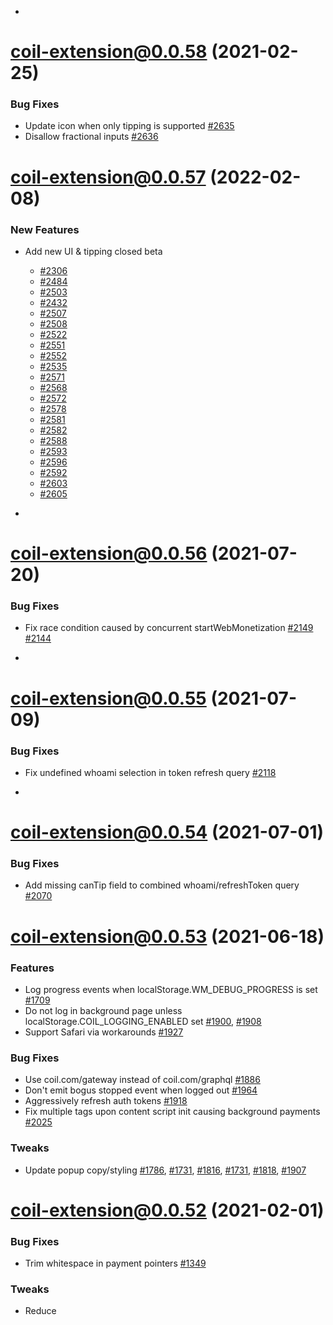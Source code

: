 - <a name="coil-extension@0.0.58"></a>

# [coil-extension@0.0.58](https://github.com/coilhq/web-monetization-projects/compare/coil-extension@0.0.57...coil-extension@0.0.58) (2021-02-25)

### Bug Fixes

- Update icon when only tipping is supported [#2635](https://github.com/coilhq/web-monetization-projects/pull/2635)
- Disallow fractional inputs [#2636](https://github.com/coilhq/web-monetization-projects/pull/2636)

<a name="coil-extension@0.0.57"></a>

# [coil-extension@0.0.57](https://github.com/coilhq/web-monetization-projects/compare/coil-extension@0.0.56...coil-extension@0.0.57) (2022-02-08)

### New Features

- Add new UI & tipping closed beta

  - [#2306](https://github.com/coilhq/web-monetization-projects/pull/2306)
  - [#2484](https://github.com/coilhq/web-monetization-projects/pull/2484)
  - [#2503](https://github.com/coilhq/web-monetization-projects/pull/2503)
  - [#2432](https://github.com/coilhq/web-monetization-projects/pull/2432)
  - [#2507](https://github.com/coilhq/web-monetization-projects/pull/2507)
  - [#2508](https://github.com/coilhq/web-monetization-projects/pull/2508)
  - [#2522](https://github.com/coilhq/web-monetization-projects/pull/2508)
  - [#2551](https://github.com/coilhq/web-monetization-projects/pull/2551)
  - [#2552](https://github.com/coilhq/web-monetization-projects/pull/2552)
  - [#2535](https://github.com/coilhq/web-monetization-projects/pull/2535)
  - [#2571](https://github.com/coilhq/web-monetization-projects/pull/2571)
  - [#2568](https://github.com/coilhq/web-monetization-projects/pull/2568)
  - [#2572](https://github.com/coilhq/web-monetization-projects/pull/2572)
  - [#2578](https://github.com/coilhq/web-monetization-projects/pull/2578)
  - [#2581](https://github.com/coilhq/web-monetization-projects/pull/2581)
  - [#2582](https://github.com/coilhq/web-monetization-projects/pull/2582)
  - [#2588](https://github.com/coilhq/web-monetization-projects/pull/2588)
  - [#2593](https://github.com/coilhq/web-monetization-projects/pull/2593)
  - [#2596](https://github.com/coilhq/web-monetization-projects/pull/2596)
  - [#2592](https://github.com/coilhq/web-monetization-projects/pull/2592)
  - [#2603](https://github.com/coilhq/web-monetization-projects/pull/2603)
  - [#2605](https://github.com/coilhq/web-monetization-projects/pull/2605)

- <a name="coil-extension@0.0.56"></a>

# [coil-extension@0.0.56](https://github.com/coilhq/web-monetization-projects/compare/coil-extension@0.0.55...coil-extension@0.0.56) (2021-07-20)

### Bug Fixes

- Fix race condition caused by concurrent startWebMonetization [#2149](https://github.com/coilhq/web-monetization-projects/pull/2149) [#2144](https://github.com/coilhq/web-monetization-projects/issues/2144)

- <a name="coil-extension@0.0.55"></a>

# [coil-extension@0.0.55](https://github.com/coilhq/web-monetization-projects/compare/coil-extension@0.0.54...coil-extension@0.0.55) (2021-07-09)

### Bug Fixes

- Fix undefined whoami selection in token refresh query [#2118](https://github.com/coilhq/web-monetization-projects/pull/2118)

- <a name="coil-extension@0.0.54"></a>

# [coil-extension@0.0.54](https://github.com/coilhq/web-monetization-projects/compare/coil-extension@0.0.53...coil-extension@0.0.54) (2021-07-01)

### Bug Fixes

- Add missing canTip field to combined whoami/refreshToken query [#2070](https://github.com/coilhq/web-monetization-projects/pull/2070)

<a name="coil-extension@0.0.53"></a>

# [coil-extension@0.0.53](https://github.com/coilhq/web-monetization-projects/compare/coil-extension@0.0.52...coil-extension@0.0.53) (2021-06-18)

### Features

- Log progress events when localStorage.WM_DEBUG_PROGRESS is set [#1709](https://github.com/coilhq/web-monetization-projects/pull/1709)
- Do not log in background page unless localStorage.COIL_LOGGING_ENABLED set [#1900](https://github.com/coilhq/web-monetization-projects/pull/1900), [#1908](https://github.com/coilhq/web-monetization-projects/pull/1908)
- Support Safari via workarounds [#1927](https://github.com/coilhq/web-monetization-projects/pull/1927)

### Bug Fixes

- Use coil.com/gateway instead of coil.com/graphql [#1886](https://github.com/coilhq/web-monetization-projects/pull/1886)
- Don't emit bogus stopped event when logged out [#1964](https://github.com/coilhq/web-monetization-projects/pull/1964)
- Aggressively refresh auth tokens [#1918](https://github.com/coilhq/web-monetization-projects/pull/1918)
- Fix multiple tags upon content script init causing background payments [#2025](https://github.com/coilhq/web-monetization-projects/pull/2025)

### Tweaks

- Update popup copy/styling [#1786](https://github.com/coilhq/web-monetization-projects/pull/1786), [#1731](https://github.com/coilhq/web-monetization-projects/pull/1731), [#1816](https://github.com/coilhq/web-monetization-projects/pull/1816), [#1731](https://github.com/coilhq/web-monetization-projects/pull/1731), [#1818](https://github.com/coilhq/web-monetization-projects/pull/1818), [#1907](https://github.com/coilhq/web-monetization-projects/pull/1907)

<a name="coil-extension@0.0.52"></a>

# [coil-extension@0.0.52](https://github.com/coilhq/web-monetization-projects/compare/coil-extension@0.0.51...coil-extension@0.0.52) (2021-02-01)

### Bug Fixes

- Trim whitespace in payment pointers [#1349](https://github.com/coilhq/web-monetization-projects/pull/1349)

### Tweaks

- Reduce <script> injected code to just one [#1254](https://github.com/coilhq/web-monetization-projects/pull/1254) [#1503](https://github.com/coilhq/web-monetization-projects/pull/1503)
- Remove 'unsafe-eval' from CSP in favor of sha256 of singular polyfill [#1542](https://github.com/coilhq/web-monetization-projects/pull/1542)
- Put all iconography elements into the icon rather than spread across icon/badge [#1529](https://github.com/coilhq/web-monetization-projects/pull/1529)

<a name="coil-extension@0.0.51"></a>

# [coil-extension@0.0.51](https://github.com/coilhq/web-monetization-projects/compare/coil-extension@0.0.50...coil-extension@0.0.51) (2020-07-14)

### Features

- Impl link tag [#784](https://github.com/coilhq/web-monetization-projects/pull/533)
- Propagate logout to all contexts, incl private [#781](https://github.com/coilhq/web-monetization-projects/pull/533)

### Bug Fixes

- Fix dynamically allowed but unfocused iframes getting into bad state which stalled streaming [#819](https://github.com/coilhq/web-monetization-projects/pull/819)

<a name="coil-extension@0.0.50"></a>

# [coil-extension@0.0.50](https://github.com/coilhq/web-monetization-projects/compare/coil-extension@0.0.49...coil-extension@0.0.50) (2020-05-22)

### Features

- Add support for STREAM receipts [#533](https://github.com/coilhq/web-monetization-projects/pull/533)

<a name="coil-extension@0.0.49"></a>

# [coil-extension@0.0.49](https://github.com/coilhq/web-monetization-projects/compare/coil-extension@0.0.48...coil-extension@0.0.49) (2020-04-06)

### Features

- Add anonymous tokens service to authenticate to Coil's Web Monetization infrastructure anonymously. This prevents Web Monetization usage from being tied back to users

<a name="coil-extension@0.0.48"></a>

# [coil-extension@0.0.48](https://github.com/coilhq/web-monetization-projects/compare/coil-extension@0.0.47...coil-extension@0.0.48) (2020-03-16)

### Features

- Support dynamic @allow attribute setting on iframes [#453](https://github.com/coilhq/web-monetization-projects/pull/453)
- Support monetization of nested iframes [c723d93c](https://github.com/coilhq/web-monetization-projects/commit/c723d93c28bceb184ffab637a5f9a8b09b4888e4)
- Remove unnecessary permissions [91faeb2e](https://github.com/coilhq/web-monetization-projects/commit/91faeb2e213aeaf50643c9e84b7598c7ff297b88)

### Bug Fixes

- Fix iframe support on Firefox [58675617](https://github.com/coilhq/web-monetization-projects/commit/fe057a44898dc7fbff5a5ad45c5f5ab458675617)

<a name="coil-extension@0.0.47"></a>

# [coil-extension@0.0.47](https://github.com/coilhq/web-monetization-projects/compare/coil-extension@0.0.46...coil-extension@0.0.47) (2020-03-05)

### Features

- Update popup to use membership rather than subscription [#269](https://github.com/coilhq/web-monetization-projects/pull/269) [#386](https://github.com/coilhq/web-monetization-projects/pull/386)
- Add tipping beta [#438](https://github.com/coilhq/web-monetization-projects/pull/438)
- Add support for monetization of iframes [#415](https://github.com/coilhq/web-monetization-projects/pull/415)
- Update dependencies

### Bug Fixes

- Fix youtube adaptation of some videos on Firefox [#443](https://github.com/coilhq/web-monetization-projects/pull/443)

<a name="coil-extension@0.0.46"></a>

# [coil-extension@0.0.46](https://github.com/coilhq/web-monetization-projects/compare/coil-extension@0.0.45...coil-extension@0.0.46) (2020-01-31)

### Features

- Re-enable STREAM performance optimization [#282](https://github.com/coilhq/web-monetization-projects/pull/282)
- Remove styled-components in favor of material-ui builtins for reduced bundle size [#260](https://github.com/coilhq/web-monetization-projects/pull/260)
- Update ilp-protocol-stream to version 2.3.0

### Bug Fixes

- Fix Clock Skew issue [#307](https://github.com/coilhq/web-monetization-projects/pull/307)
- Make logging from content script optional [#342](https://github.com/coilhq/web-monetization-projects/pull/342)
- Squelch (expected) background script errors shown only in FF [#288](https://github.com/coilhq/web-monetization-projects/pull/288)
- Fix extension working with staging environment [#284](https://github.com/coilhq/web-monetization-projects/pull/284)
- Remove unused HistoryDb (IndexedDB) service [#343](https://github.com/coilhq/web-monetization-projects/pull/343)
- Fix race condition causing errant stop event to be fired [#353](https://github.com/coilhq/web-monetization-projects/pull/353)

<a name="coil-extension@0.0.45"></a>

# [coil-extension@0.0.45](https://github.com/coilhq/web-monetization-projects/compare/coil-extension@0.0.44...coil-extension@0.0.45) (2020-01-04)

### Bug Fixes

- Revert flaky STREAM performance optimization [#242](https://github.com/coilhq/web-monetization-projects/pull/242)

<a name="coil-extension@0.0.44"></a>

# [coil-extension@0.0.44](https://github.com/coilhq/web-monetization-projects/compare/coil-extension@0.0.43...coil-extension@0.0.44) (2019-12-19)

### Features

- Optimized Youtube adaptation to workaround daily API quota [#213](https://github.com/coilhq/web-monetization-projects/pull/213) [#161](https://github.com/coilhq/web-monetization-projects/pull/161)
- Optimized STREAM performance for better time-to-monetization [#187](https://github.com/coilhq/web-monetization-projects/pull/187)
- Add finalized: boolean to monetizationstop event detail [#180](https://github.com/coilhq/web-monetization-projects/pull/180)
- Add festive iconography [#216](https://github.com/coilhq/web-monetization-projects/pull/216) [#218](https://github.com/coilhq/web-monetization-projects/pull/218)

### Bug Fixes

- Popup icon shows page is monetized even if logged out [#185](https://github.com/coilhq/web-monetization-projects/pull/185)

<a name="coil-extension@0.0.43"></a>

# [coil-extension@0.0.43](https://github.com/coilhq/web-monetization-projects/compare/coil-extension@0.0.42...coil-extension@0.0.43) (2019-12-10)

### Bug Fixes

- Fix stuck state caused by invalid payment pointers [#155](https://github.com/coilhq/web-monetization-projects/pull/155)
- Do not emit pending event if not subscribed [#148](https://github.com/coilhq/web-monetization-projects/pull/148)

<a name="coil-extension@0.0.42"></a>

# [coil-extension@0.0.42](https://github.com/coilhq/web-monetization-projects/compare/coil-extension@0.0.41...coil-extension@0.0.42) (2019-12-04)

### Bug Fixes

- Fix streaming issues caused by race conditions when switching tabs quickly [#90](https://github.com/coilhq/web-monetization-projects/pull/90)
- Emit stopped event with correct requestId [#128](https://github.com/coilhq/web-monetization-projects/pull/128)

<a name="coil-extension@0.0.41"></a>

# [coil-extension@0.0.41](https://github.com/coilhq/web-monetization-projects/compare/coil-extension@0.0.40...coil-extension@0.0.41) (2019-11-13)

### Bug Fixes

- Don't retry on bad SPSP requests [#48](https://github.com/coilhq/web-monetization-projects/pull/48)
- Send initiating url from content script [#47](https://github.com/coilhq/web-monetization-projects/pull/47)
- Fix background refresh causing stream resume [#30](https://github.com/coilhq/web-monetization-projects/issues/30)
- Fix monetization immediately after subscribing [#28](https://github.com/coilhq/web-monetization-projects/pull/28)
